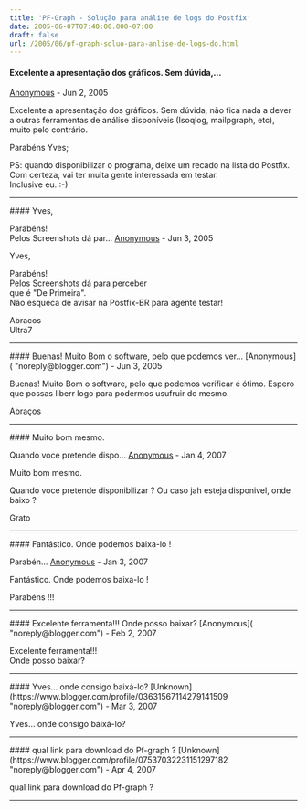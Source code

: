 ```yaml
---
title: 'PF-Graph - Solução para análise de logs do Postfix'
date: 2005-06-07T07:40:00.000-07:00
draft: false
url: /2005/06/pf-graph-soluo-para-anlise-de-logs-do.html
---
```


#### Excelente a apresentação dos gráficos. Sem dúvida,...
[Anonymous]( "noreply@blogger.com") - <time datetime="2005-06-07T13:29:00.000-07:00">Jun 2, 2005</time>

Excelente a apresentação dos gráficos. Sem dúvida, não fica nada a dever a outras ferramentas de análise disponíveis (Isoqlog, mailpgraph, etc), muito pelo contrário.  
  
Parabéns Yves;  
  
PS: quando disponibilizar o programa, deixe um recado na lista do Postfix. Com certeza, vai ter muita gente interessada em testar.  
Inclusive eu. :-)
<hr />
#### Yves,  
  
Parabéns!  
Pelos Screenshots dá par...
[Anonymous]( "noreply@blogger.com") - <time datetime="2005-06-07T17:02:00.000-07:00">Jun 3, 2005</time>

Yves,  
  
Parabéns!  
Pelos Screenshots dá para perceber  
que é "De Primeira".  
Não esqueca de avisar na Postfix-BR para agente testar!  
  
Abracos  
Ultra7
<hr />
#### Buenas! Muito Bom o software, pelo que podemos ver...
[Anonymous]( "noreply@blogger.com") - <time datetime="2005-06-08T05:21:00.000-07:00">Jun 3, 2005</time>

Buenas! Muito Bom o software, pelo que podemos verificar é ótimo. Espero que possas liberr logo para podermos usufruir do mesmo.  
  
Abraços
<hr />
#### Muito bom mesmo.  
  
Quando voce pretende dispo...
[Anonymous]( "noreply@blogger.com") - <time datetime="2007-01-04T05:34:00.000-08:00">Jan 4, 2007</time>

Muito bom mesmo.  
  
Quando voce pretende disponibilizar ? Ou caso jah esteja disponivel, onde baixo ?  
  
Grato
<hr />
#### Fantástico. Onde podemos baixa-lo !  
  
Parabén...
[Anonymous]( "noreply@blogger.com") - <time datetime="2007-01-24T05:32:00.000-08:00">Jan 3, 2007</time>

Fantástico. Onde podemos baixa-lo !  
  
Parabéns !!!
<hr />
#### Excelente ferramenta!!!  
Onde posso baixar?
[Anonymous]( "noreply@blogger.com") - <time datetime="2007-02-13T05:12:00.000-08:00">Feb 2, 2007</time>

Excelente ferramenta!!!  
Onde posso baixar?
<hr />
#### Yves... onde consigo baixá-lo?
[Unknown](https://www.blogger.com/profile/03631567114279141509 "noreply@blogger.com") - <time datetime="2007-03-14T12:45:00.000-07:00">Mar 3, 2007</time>

Yves... onde consigo baixá-lo?
<hr />
#### qual link para download do Pf-graph ?
[Unknown](https://www.blogger.com/profile/07537032231151297182 "noreply@blogger.com") - <time datetime="2007-04-04T19:55:00.000-07:00">Apr 4, 2007</time>

qual link para download do Pf-graph ?
<hr />
